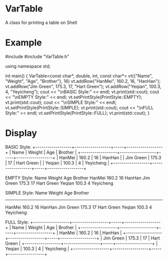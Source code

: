 # VarTable
A class for printing a table on Shell

# Example
#include <iostream>
#include "VarTable.h"

using namespace std;

int main()
{
    VarTable<const char*, double, int, const char*> vt({"Name", "Weight", "Age", "Brother"},                                                    16)
    vt.addRow("HanMei", 160.2, 16, "HanHan");
    vt.addRow("Jim Green", 175.3, 17, "Hart Green");
    vt.addRow("Yeqian", 100.3, 4, "Yeyicheng");
	  cout << "\nBASIC Style:" << endl;
	  vt.print(std::cout);
	  cout << "\nEMPTY Style:" << endl;
    vt.setPrintStyle(PrintStyle::EMPTY);
    vt.print(std::cout);
	  cout << "\nSIMPLE Style:" << endl;
    vt.setPrintStyle(PrintStyle::SIMPLE);
    vt.print(std::cout);
	  cout << "\nFULL Style:" << endl;
    vt.setPrintStyle(PrintStyle::FULL);
    vt.print(std::cout);
}

# Display

BASIC Style:
+------------------+------------------+-----+------------------+
|       Name       |      Weight      | Age |      Brother     |
+------------------+------------------+-----+------------------+
| HanMei           |            160.2 |  16 | HanHan           |
| Jim Green        |            175.3 |  17 | Hart Green       |
| Yeqian           |            100.3 |   4 | Yeyicheng        |
+------------------+------------------+-----+------------------+

EMPTY Style:
        Name              Weight        Age        Brother
  HanMei                        160.2    16   HanHan
  Jim Green                     175.3    17   Hart Green
  Yeqian                        100.3     4   Yeyicheng

SIMPLE Style:
        Name              Weight        Age        Brother
 ------------------ ------------------ ----- ------------------
  HanMei                        160.2    16   HanHan
  Jim Green                     175.3    17   Hart Green
  Yeqian                        100.3     4   Yeyicheng

FULL Style:
+------------------+------------------+-----+------------------+
|       Name       |      Weight      | Age |      Brother     |
+------------------+------------------+-----+------------------+
| HanMei           |            160.2 |  16 | HanHan           |
+------------------+------------------+-----+------------------+
| Jim Green        |            175.3 |  17 | Hart Green       |
+------------------+------------------+-----+------------------+
| Yeqian           |            100.3 |   4 | Yeyicheng        |
+------------------+------------------+-----+------------------+
